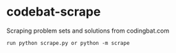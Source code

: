 # codebat-scrape
Scraping problem sets and solutions from codingbat.com

```run python scrape.py or python -m scrape```
